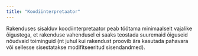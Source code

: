 ```yaml
---
title: "Koodiinterpretaator"
---
```

Rakenduses sisalduv koodiinterpretaator peab töötama minimaalselt vajalike
õigustega, et rakenduse vahendusel ei saaks teostada suuremaid õiguseid nõudvaid
toiminguid (nt juhul kui rakendust proovib ära kasutada pahavara või sellesse
sisestatakse modifitseeritud sisendandmed).
